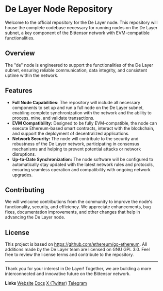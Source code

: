 # De Layer Node Repository

Welcome to the official repository for the De Layer node. This repository will house the complete codebase necessary for running nodes on the De Layer subnet, a key component of the Bittensor network with EVM-compatible functionalities.

## Overview

The "de" node is engineered to support the functionalities of the De Layer subnet, ensuring reliable communication, data integrity, and consistent uptime within the network. 

## Features

- **Full Node Capabilities:** The repository will include all necessary components to set up and run a full node on the De Layer subnet, enabling complete synchronization with the network and the ability to process, mine, and validate transactions.
- **EVM Compatibility:** Designed to be fully EVM-compatible, the node can execute Ethereum-based smart contracts, interact with the blockchain, and support the deployment of decentralized applications.
- **Network Security:** The node will contribute to the security and robustness of the De Layer network, participating in consensus mechanisms and helping to prevent potential attacks or network disruptions.
- **Up-to-Date Synchronization:** The node software will be configured to automatically stay updated with the latest network rules and protocols, ensuring seamless operation and compatibility with ongoing network upgrades.

## Contributing

We will welcome contributions from the community to improve the node's functionality, security, and efficiency. We appreciate enhancements, bug fixes, documentation improvements, and other changes that help in advancing the De Layer node.

## License

This project is based on https://github.com/ethereum/go-ethereum. All additions made by the De Layer team are licensed on GNU GPL 3.0. Feel free to review the license terms and contribute to the repository.

---

Thank you for your interest in De Layer! Together, we are building a more interconnected and innovative future on the Bittensor network.

**Links**
[Website](https://delayer.network)
[Docs](https://docs.delayer.network)
[X (Twitter)](https://twitter.com/delayerevm)
[Telegram](https://t.me/delayerevm)